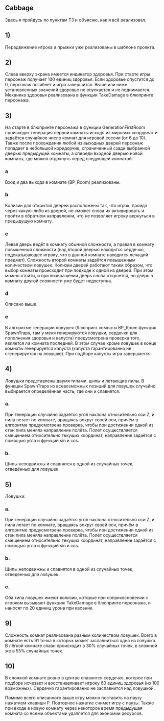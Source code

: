 ## Cabbage
Здесь я пройдусь по пунктам ТЗ и объясню, как я всё реализовал.
## 1)	
Передвижение игрока и прыжки уже реализованы в шаблоне проекта.
## 2)	
Слева вверху экрана имеется индикатор здоровья. При старте игры персонаж получает 100 единиц здоровья. Если здоровье опустится до 0, персонаж погибнет и игра завершится. Выше или ниже установленных значений здоровье не опускается и не поднимается. Механика здоровья реализована в функции TakeDamage в блюпринте персонажа.
## 3)	
На старте в блюпринте персонажа в функции GenerationFirstRoom происходит генерация первой комнаты исходя из мировых координат и задаётся случайное число комнат для игровой сессии (от 6 до 10). Также после прохождения любой из выходных дверей персонаж попадает в небольшой коридорчик, ограниченный сзади выбранной дверью предыдущей комнаты, а спереди входной дверью новой комнаты, где можно отдохнуть перед следующей комнатой.
### a	
Вход и два выхода в комнате (BP_Room) реализованы.
### b	
Колизии для открытия дверей расположены так, что игрок, пройдя через какую-либо из дверей, не сможет снова их активировать и пройти в обратном направлении, что не позволяет игроку вернуться в предыдущую комнату.
### c	
Левая дверь ведёт в комнату обычной сложности, а правая в комнату повышенной сложности (над второй дверью находится сердечко, подсказывающее игроку, что в данной комнате находится лечащий предмет). Сложность второй комнаты задаётся повышенным количеством ловушек. Колизии дверей работают таким образом, что выбор комнаты происходит при подходе к одной из дверей. При этом можно отойти, и при возвращении дверь снова откроется, но дверь в комнату другой сложности уже будет недоступна. 
### d	
Описано выше.
### e	
В алгоритме генерации ловушек (блюпринт комнаты BP_Room функция SpawnTraps, там у меня генерируются ловушки, сердечки для пополнения здоровья и капуста) предусмотрена проверка того, является ли комната последней. В этом случае кроме ловушек в конце комнаты генерируется капуста (капуста гарантированно не сгенерируется на ловушке). При подборе капусты игра завершается.
## 4)	
Ловушки представлены двумя типами: шипы и летающие пилы. В функции SpawnTraps из всевозможных позиций для ловушек случайно выбирается определённая часть, где они и спавнятся.
### a.	
При генерации случайно задаётся угол наклона относительно оси Z, и пила летает по комнате, вращаясь вокруг своей оси, причём в алгоритме предусмотрена проверка, чтобы при достижении одной из стен пила меняла направление полёта. Полёт осуществляется смещением относительно текущих координат, направление задаётся с помощью угла и функций sin и cos.
### b.	
Шипы неподвижны и спавнятся в одной из случайных точек, отведённых для ловушек.
## 5)	
Ловушки:  
### a.	
При генерации случайно задаётся угол наклона относительно оси Z, и пила летает по комнате, вращаясь вокруг своей оси, причём в алгоритме предусмотрена проверка, чтобы при достижении одной из стен пила меняла направление полёта. Полёт осуществляется смещением относительно текущих координат, направление задаётся с помощью угла и функций sin и cos.
### b.	
Шипы неподвижны и спавнятся в одной из случайных точек, отведённых для ловушек.
### c.	
Оба типа ловушек имеют колизии, которые при соприкосновении с игроком вызывают функцию TakeDamage в блюпринте персонажа, и наносят по 20 единиц урона при касании.
## 9)	
Сложность комнат реализована разным количеством ловушек. Всего в комнате есть 91 точка в которых может заспавниться одна из ловушка. В лёгкой комнате спавн происходит в 30% случайных точек, в сложной же в 55% случайных точек.
## 10)	
В сложной комнате ровно в центре спавнится сердечко, которое при подборе исчезает и восстанавливает игроку 60 единиц здоровья (из 100 возможных). Сердечко гарантированно не заспавнится над ловушкой.
	
Помимо всего описанного выше игру можно поставить на паузу нажатием клавиши P. Повторное нажатие снимет игру с паузы. Также при входе в новую комнату через некоторое время предыдущая комната со всеми объектами удаляется для экономии ресурсов.


	


 
